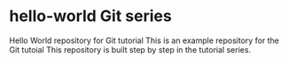 # hello-world Git series
Hello World repository for Git tutorial
This is an example repository for the Git tutoial
This repository is built step by step in the tutorial series.
